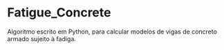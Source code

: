 # Fatigue_Concrete
Algoritmo escrito em Python, para calcular modelos de vigas de concreto armado sujeito à fadiga.
